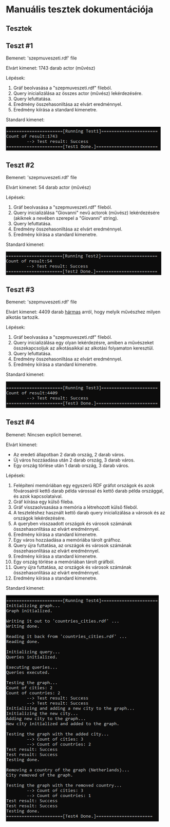 # Manuális tesztek dokumentációja

## Tesztek

## Teszt #1

<p>Bemenet: 'szepmuveszeti.rdf' file</p>
<p>Elvárt kimenet: 1743 darab actor (művész)</p>

<p>Lépések:</p>

<ol>
    <li>Gráf beolvasása a "szepmuveszeti.rdf" fileból.</li>
    <li>Query inicializálása az összes actor (művész) lekérdezésére.</li>
    <li>Query lefuttatása.</li>
    <li>Eredmény összehasonlítása az elvárt eredménnyel.</li>
    <li>Eredmény kiírása a standard kimenetre.</li>
</ol>

<p>Standard kimenet:</p>

![Teszt1 standard kimenete](images/manual_testing/out-t1.png)

## Teszt #2

<p>Bemenet: 'szepmuveszeti.rdf' file</p>
<p>Elvárt kimenet: 54 darab actor (művész)</p>

<p>Lépések:</p>

<ol>
    <li>Gráf beolvasása a "szepmuveszeti.rdf" fileból.</li>
    <li>Query inicializálása "Giovanni" nevű actorok (művész) lekérdezésére (akiknek a nevében szerepel a "Giovanni" string).</li>
    <li>Query lefuttatása.</li>
    <li>Eredmény összehasonlítása az elvárt eredménnyel.</li>
    <li>Eredmény kiírása a standard kimenetre.</li>
</ol>

<p>Standard kimenet:</p>

![Teszt2 standard kimenete](images/manual_testing/out-t2.png)

## Teszt #3

<p>Bemenet: 'szepmuveszeti.rdf' file</p>
<p>Elvárt kimenet: 4409 darab <u>hármas</u> arról, hogy melyik művészhez milyen alkotás tartozik.</p>

<p>Lépések:</p>

<ol>
    <li>Gráf beolvasása a "szepmuveszeti.rdf" fileból.</li>
    <li>Query inicializálása egy olyan lekérdezésre, amiben a művészeket összekapcsoljuk az alkotásaikkal az alkotási folyamaton keresztül.</li>
    <li>Query lefuttatása.</li>
    <li>Eredmény összehasonlítása az elvárt eredménnyel.</li>
    <li>Eredmény kiírása a standard kimenetre.</li>
</ol>

<p>Standard kimenet:</p>

![Teszt3 standard kimenete](images/manual_testing/out-t3.png)

## Teszt #4

<p>Bemenet: Nincsen explicit bemenet.</p>
<p>Elvárt kimenet:</p>

-   Az eredeti állapotban 2 darab ország, 2 darab város.
-   Új város hozzáadása után 2 darab ország, 3 darab város.
-   Egy ország törlése után 1 darab ország, 3 darab város.

<p>Lépések:</p>

<ol>
    <li>Felépíteni memóriában egy egyszerű RDF gráfot országok és azok fővárosairól kettő darab példa várossal és kettő darab példa országgal, és azok kapcsolataival.</li>
    <li>Gráf kiírása egy külső fileba.</li>
    <li>Gráf visszaolvsasása a memória a létrehozott külső fileból.</li>
    <li>A teszteléshez használt kettő darab query inicializálása a városok és az országok lekérdezésére.</li>
    <li>A queryben visszaadott országok és városok számának összehasonlítása az elvárt eredménnyel.</li>
    <li>Eredmény kiírása a standard kimenetre.</li>
    <li>Egy város hozzáadása a memóriába tárolt gráfhoz.</li>
    <li>Query újra futtatása, az országok és városok számának összehasonlítása az elvárt eredménnyel.</li>
    <li>Eredmény kiírása a standard kimenetre.</li>
    <li>Egy ország törlése a memóriában tárolt gráfból.</li>
    <li>Query újra futtatása, az országok és városok számának összehasonlítása az elvárt eredménnyel.</li>
    <li>Eredmény kiírása a standard kimenetre.</li>
</ol>

<p>Standard kimenet:</p>

![Teszt4 standard kimenete](images/manual_testing/out-t4.png)
